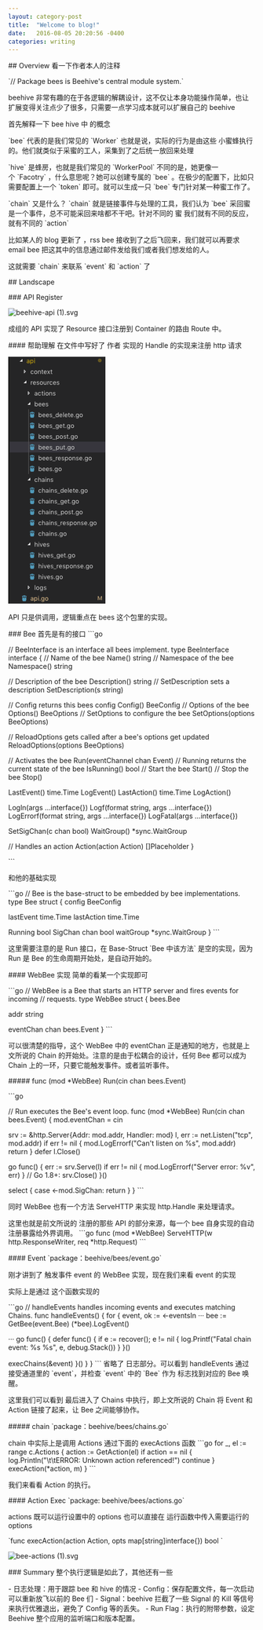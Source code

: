 ```yaml
--- 
layout: category-post
title:  "Welcome to blog!"
date:   2016-08-05 20:20:56 -0400
categories: writing
---
```


\## Overview
看一下作者本人的注释

\`// Package bees is Beehive's central module system.\`

beehive 非常有趣的在于各逻辑的解耦设计，这不仅让本身功能操作简单，也让扩展变得关注点少了很多，只需要一点学习成本就可以扩展自己的 beehive

首先解释一下 bee hive 中 的概念

\`bee\` 代表的是我们常见的 \`Worker\` 也就是说，实际的行为是由这些 小蜜蜂执行的。他们就类似于采蜜的工人，采集到了之后统一放回来处理

\`hive\` 是蜂房，也就是我们常见的 \`WorkerPool\` 不同的是，她更像一个 \`Facotry\` ，什么意思呢？她可以创建专属的 \`bee\` 。在极少的配置下，比如只需要配置上一个 \`token\` 即可。就可以生成一只 \`bee\` 专门针对某一种蜜工作了。

\`chain\` 又是什么？ \`chain\` 就是链接事件与处理的工具，我们认为 \`bee\` 采回蜜是一个事件，总不可能采回来啥都不干吧。针对不同的 蜜 我们就有不同的反应，就有不同的 \`action\`

比如某人的 blog 更新了 ，rss bee 接收到了之后飞回来，我们就可以再要求 email bee 把这其中的信息通过邮件发给我们或者我们想发给的人。

这就需要 \`chain\` 来联系 \`event\` 和 \`action\` 了

\## Landscape

\### API Register

![beehive-api (1).svg](https://cdn.nlark.com/yuque/0/2019/svg/176280/1564626091652-31230c7c-0534-4b43-a1af-39e06c3cc34d.svg#align=left&display=inline&height=339&margin=%5Bobject%20Object%5D&name=beehive-api%20%281%29.svg&originHeight=339&originWidth=732&size=11362&status=done&style=none&width=732)

成组的 API 实现了 Resource 接口注册到 Container 的路由 Route 中。

\#### 帮助理解
在文件中写好了 作者 实现的 Handle 的实现来注册 http 请求

![image.png](assert/1564626297454-05cc0d36-df1b-40fa-a42c-4e1afe3622ca.png)

API 只是供调用，逻辑重点在 bees 这个包里的实现。

\### Bee
首先是有的接口
\`\`\`go

// BeeInterface is an interface all bees implement.
type BeeInterface interface {
 // Name of the bee
 Name() string
 // Namespace of the bee
 Namespace() string

 // Description of the bee
 Description() string
 // SetDescription sets a description
 SetDescription(s string)

 // Config returns this bees config
 Config() BeeConfig
 // Options of the bee
 Options() BeeOptions
 // SetOptions to configure the bee
 SetOptions(options BeeOptions)

 // ReloadOptions gets called after a bee's options get updated
 ReloadOptions(options BeeOptions)

 // Activates the bee
 Run(eventChannel chan Event)
 // Running returns the current state of the bee
 IsRunning() bool
 // Start the bee
 Start()
 // Stop the bee
 Stop()

 LastEvent() time.Time
 LogEvent()
 LastAction() time.Time
 LogAction()

 Logln(args ...interface{})
 Logf(format string, args ...interface{})
 LogErrorf(format string, args ...interface{})
 LogFatal(args ...interface{})

 SetSigChan(c chan bool)
 WaitGroup() \*sync.WaitGroup

 // Handles an action
 Action(action Action) []Placeholder
}

\`\`\`

和他的基础实现

\`\`\`go
// Bee is the base-struct to be embedded by bee implementations.
type Bee struct {
 config BeeConfig

 lastEvent time.Time
 lastAction time.Time

 Running bool
 SigChan chan bool
 waitGroup \*sync.WaitGroup
}
\`\`\`

这里需要注意的是 Run 接口，在 Base-Struct \`Bee 中该方法\` 是空的实现，因为 Run 是 Bee 的生命周期开始处，是自动开始的。

\#### WebBee 实现
简单的看某一个实现即可

\`\`\`go
// WebBee is a Bee that starts an HTTP server and fires events for incoming
// requests.
type WebBee struct {
 bees.Bee

 addr string

 eventChan chan bees.Event
}
\`\`\`

可以很清楚的指导，这个 WebBee 中的 eventChan 正是通知的地方，也就是上文所说的 Chain 的开始处。注意的是由于松耦合的设计，任何 Bee 都可以成为 Chain 上的一环，只要它能触发事件。或者监听事件。

\##### func (mod \*WebBee) Run(cin chan bees.Event)

\`\`\`go

// Run executes the Bee's event loop.
func (mod \*WebBee) Run(cin chan bees.Event) {
 mod.eventChan = cin

 srv := &http.Server{Addr: mod.addr, Handler: mod}
 l, err := net.Listen("tcp", mod.addr)
 if err != nil {
 mod.LogErrorf("Can't listen on %s", mod.addr)
 return
 }
 defer l.Close()

 go func() {
 err := srv.Serve(l)
 if err != nil {
 mod.LogErrorf("Server error: %v", err)
 }
 // Go 1.8+: srv.Close()
 }()

 select {
 case <-mod.SigChan:
 return
 }
}
\`\`\`

同时 WebBee 也有一个方法 ServeHTTP 来实现 http.Handle 来处理请求。

这里也就是前文所说的 注册的那些 API 的部分来源，每一个 bee 自身实现的自动注册暴露给外界调用。
\`\`\`go
func (mod \*WebBee) ServeHTTP(w http.ResponseWriter, req \*http.Request)
\`\`\`

\#### Event
\`package：beehive/bees/event.go\`

刚才讲到了 触发事件 event 的 WebBee 实现，现在我们来看 event 的实现

实际上是通过 这个函数实现的

\`\`\`go
// handleEvents handles incoming events and executes matching Chains.
func handleEvents() {
 for {
 event, ok := <-eventsIn
 ···
 bee := GetBee(event.Bee)
 (\*bee).LogEvent()

 ···
 go func() {
 defer func() {
 if e := recover(); e != nil {
 log.Printf("Fatal chain event: %s %s", e, debug.Stack())
 }
 }()

 execChains(&event)
 }()
 }
}
\`\`\`
省略了 日志部分。可以看到 handleEvents 通过接受通道里的 \`event\`，并检查 \`event\` 中的 \`Bee\` 作为 标志找到对应的 Bee 唤醒。

这里我们可以看到 最后进入了 Chains 中执行，即上文所说的 Chain 将 Event 和 Action 链接了起来，让 Bee 之间能够协作。

\##### chain
\`package：beehive/bees/chains.go\`

chain 中实际上是调用 Actions 通过下面的 execActions 函数
\`\`\`go
 for \_, el := range c.Actions {
 action := GetAction(el)
 if action == nil {
 log.Println("\\t\\tERROR: Unknown action referenced!")
 continue
 }
 execAction(\*action, m)
 }
\`\`\`

我们来看看 Action 的执行。

\#### Action Exec
\`package: beehive/bees/actions.go\`

actions 既可以运行设置中的 options 也可以直接在 运行函数中传入需要运行的 options

\`func execAction(action Action, opts map[string]interface{}) bool \`

![bee-actions (1).svg](https://cdn.nlark.com/yuque/0/2019/svg/176280/1564628749592-a058898c-59c7-4cd8-b356-dfa0329b623c.svg#align=left&display=inline&height=599&margin=%5Bobject%20Object%5D&name=bee-actions%20%281%29.svg&originHeight=599&originWidth=499&size=18493&status=done&style=none&width=499)

\### Summary
整个执行逻辑是如此了，其他还有一些

\- 日志处理：用于跟踪 bee 和 hive 的情况
\- Config：保存配置文件，每一次启动可以重新放飞以前的 Bee 们
\- Signal：beehive 拦截了一些 Signal 的 Kill 等信号来执行优雅退出，避免了 Config 等的丢失。
\- Run Flag：执行的附带参数，设定 Beehive 整个应用的监听端口和版本配置。